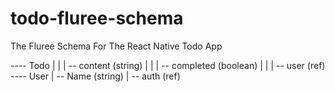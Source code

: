 # todo-fluree-schema
The Fluree Schema For The React Native Todo App


---- Todo
|   |
|    -- content (string)
|   | 
|    -- completed (boolean)
|  |
|    -- user (ref)
---- User
    |
     -- Name (string)
    |
     -- auth (ref)
